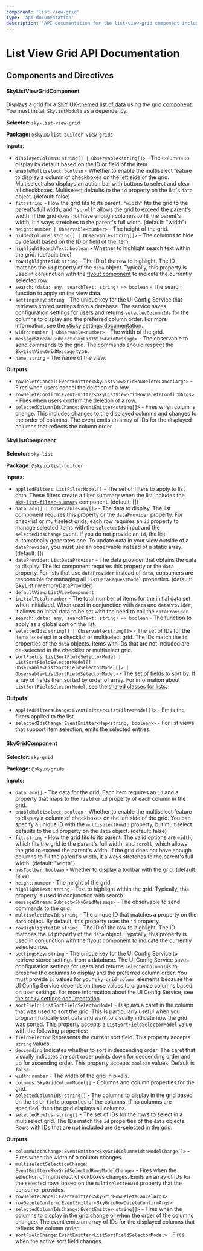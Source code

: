 ```yaml
---
component: 'list-view-grid'
type: 'api-documentation'
description: 'API documentation for the list-view-grid component including components, interfaces, and types.'
---
```


# List View Grid API Documentation

## Components and Directives

#### SkyListViewGridComponent

Displays a grid for a
[SKY UX-themed list of data](https://developer.blackbaud.com/skyux/components/list/overview)
using the [grid component](https://developer.blackbaud.com/skyux/components/grid).
You must install `SkyListModule` as a dependency.

**Selector:** `sky-list-view-grid`

**Package:** `@skyux/list-builder-view-grids`

**Inputs:**

- `displayedColumns`: `string[] | Observable<string[]>` - The columns to display by default based on the ID or field of the item.
- `enableMultiselect`: `boolean` - Whether to enable the multiselect feature to display a column of checkboxes
on the left side of the grid. Multiselect also displays an action bar with buttons to
select and clear all checkboxes. Multiselect defaults to the `id` property on the list's
`data` object. (default: false)
- `fit`: `string` - How the grid fits to its parent. `"width"` fits the grid to the parent's full
width, and `"scroll"` allows the grid to exceed the parent's width. If the grid does not have
enough columns to fill the parent's width, it always stretches to the parent's full width. (default: "width")
- `height`: `number | Observable<number>` - The height of the grid.
- `hiddenColumns`: `string[] | Observable<string[]>` - The columns to hide by default based on the ID or field of the item.
- `highlightSearchText`: `boolean` - Whether to highlight search text within the grid. (default: true)
- `rowHighlightedId`: `string` - The ID of the row to highlight. The ID matches the `id` property of
the `data` object. Typically, this property is used in conjunction with the
[flyout component](https://developer.blackbaud.com/skyux/components/flyout) to
indicate the currently selected row.
- `search`: `(data: any, searchText: string) => boolean` - The search function to apply on the view data.
- `settingsKey`: `string` - The unique key for the UI Config Service that retrieves stored settings from
a database. The service saves configuration settings for users and returns `selectedColumnIds`
for the columns to display and the preferred column order. For more information, see the
[sticky settings documentation](https://developer.blackbaud.com/skyux/learn/get-started/advanced/sticky-settings).
- `width`: `number | Observable<number>` - The width of the grid.
- `messageStream`: `Subject<SkyListViewGridMessage>` - The observable to send commands to the grid.
The commands should respect the `SkyListViewGridMessage` type.
- `name`: `string` - The name of the view.

**Outputs:**

- `rowDeleteCancel`: `EventEmitter<SkyListViewGridRowDeleteCancelArgs>` - Fires when users cancel the deletion of a row.
- `rowDeleteConfirm`: `EventEmitter<SkyListViewGridRowDeleteConfirmArgs>` - Fires when users confirm the deletion of a row.
- `selectedColumnIdsChange`: `EventEmitter<string[]>` - Fires when columns change. This includes changes to the displayed columns and changes
to the order of columns. The event emits an array of IDs for the displayed columns that
reflects the column order.

#### SkyListComponent

**Selector:** `sky-list`

**Package:** `@skyux/list-builder`

**Inputs:**

- `appliedFilters`: `ListFilterModel[]` - The set of filters to apply to list data.
These filters create a filter summary when the list includes the
[`sky-list-filter-summary`](https://developer.blackbaud.com/skyux/components/list/filters)
component. (default: [])
- `data`: `any[] | Observable<any[]>` - The data to display. The list component requires this property or the
`dataProvider` property. For checklist or multiselect grids, each row requires an
`id` property to manage selected items with the `selectedIds` input and the
`selectedIdsChange` event. If you do not provide an `id`, the list automatically
generates one. To update data in your view outside of a `dataProvider`, you must use
an observable instead of a static array. (default: [])
- `dataProvider`: `ListDataProvider` - The data provider that obtains the data to display. The list component requires
this property or the `data` property. For lists that use `dataProvider` instead of `data`,
consumers are responsible for managing all `ListDataRequestModel` properties. (default: SkyListInMemoryDataProvider)
- `defaultView`: `ListViewComponent`
- `initialTotal`: `number` - The total number of items for the initial data set when initialized. When
used in conjunction with `data` and `dataProvider`, it allows an initial data to be
set with the need to call the `dataProvider`.
- `search`: `(data: any, searchText: string) => boolean` - The function to apply as a global sort on the list.
- `selectedIds`: `string[] | Observable<string[]>` - The set of IDs for the items to select in a checklist or multiselect grid.
The IDs match the `id` properties of the `data` objects. Items with IDs that are not
included are de-selected in the checklist or multiselect grid.
- `sortFields`: `ListSortFieldSelectorModel | ListSortFieldSelectorModel[] | Observable<ListSortFieldSelectorModel[]> | Observable<ListSortFieldSelectorModel>` - The set of fields to sort by. If array of fields then sorted by order of array.
For information about `ListSortFieldSelectorModel`, see the
[shared classes for lists](https://developer.blackbaud.com/skyux-list-builder-common/docs/list-builder-common).

**Outputs:**

- `appliedFiltersChange`: `EventEmitter<ListFilterModel[]>` - Emits the filters applied to the list.
- `selectedIdsChange`: `EventEmitter<Map<string, boolean>>` - For list views that support item selection, emits the selected entries.

#### SkyGridComponent

**Selector:** `sky-grid`

**Package:** `@skyux/grids`

**Inputs:**

- `data`: `any[]` - The data for the grid. Each item requires an `id` and a property that maps
to the `field` or `id` property of each column in the grid.
- `enableMultiselect`: `boolean` - Whether to enable the multiselect feature to display a column of
checkboxes on the left side of the grid. You can specify a unique ID with
the `multiselectRowId` property, but multiselect defaults to the `id` property on
the `data` object. (default: false)
- `fit`: `string` - How the grid fits to its parent. The valid options are `width`,
which fits the grid to the parent's full width, and `scroll`, which allows the grid
to exceed the parent's width. If the grid does not have enough columns to fill
the parent's width, it always stretches to the parent's full width. (default: "width")
- `hasToolbar`: `boolean` - Whether to display a toolbar with the grid. (default: false)
- `height`: `number` - The height of the grid.
- `highlightText`: `string` - Text to highlight within the grid.
Typically, this property is used in conjunction with search.
- `messageStream`: `Subject<SkyGridMessage>` - The observable to send commands to the grid.
- `multiselectRowId`: `string` - The unique ID that matches a property on the `data` object.
By default, this property uses the `id` property.
- `rowHighlightedId`: `string` - The ID of the row to highlight. The ID matches the `id` property
of the `data` object. Typically, this property is used in conjunction with
the flyout component to indicate the currently selected row.
- `settingsKey`: `string` - The unique key for the UI Config Service to retrieve stored settings from a database.
The UI Config Service saves configuration settings for users and returns
`selectedColumnIds` to preserve the columns to display and the preferred column order. You  must provide `id` values for your `sky-grid-column` elements because the UI Config Service depends on those values to organize columns based on user settings. For more information about the UI Config Service, see [the sticky settings documentation](https://developer.blackbaud.com/skyux/learn/develop/sticky-settings).
- `sortField`: `ListSortFieldSelectorModel` - Displays a caret in the column that was used to sort the grid. This is particularly useful
when you programmatically sort data and want to visually indicate how the grid was sorted.
This property accepts a `ListSortFieldSelectorModel` value with the following properties:
- `fieldSelector` Represents the current sort field. This property accepts `string` values.
- `descending` Indicates whether to sort in descending order. The caret that visually
indicates the sort order points down for descending order and up for ascending order.
This property accepts `boolean` values. Default is `false`.
- `width`: `number` - The width of the grid in pixels.
- `columns`: `SkyGridColumnModel[]` - Columns and column properties for the grid.
- `selectedColumnIds`: `string[]` - The columns to display in the grid based on the `id` or `field` properties
of the columns. If no columns are specified, then the grid displays all columns.
- `selectedRowIds`: `string[]` - The set of IDs for the rows to select in a multiselect grid.
The IDs match the `id` properties of the `data` objects.
Rows with IDs that are not included are de-selected in the grid.

**Outputs:**

- `columnWidthChange`: `EventEmitter<SkyGridColumnWidthModelChange[]>` - Fires when the width of a column changes.
- `multiselectSelectionChange`: `EventEmitter<SkyGridSelectedRowsModelChange>` - Fires when the selection of multiselect checkboxes changes.
Emits an array of IDs for the selected rows based on the `multiselectRowId` property
that the consumer provides.
- `rowDeleteCancel`: `EventEmitter<SkyGridRowDeleteCancelArgs>`
- `rowDeleteConfirm`: `EventEmitter<SkyGridRowDeleteConfirmArgs>`
- `selectedColumnIdsChange`: `EventEmitter<string[]>` - Fires when the columns to display in the grid change or when the order of the columns changes.
The event emits an array of IDs for the displayed columns that reflects the column order.
- `sortFieldChange`: `EventEmitter<ListSortFieldSelectorModel>` - Fires when the active sort field changes.